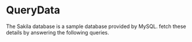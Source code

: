 # QueryData
The Sakila database is a sample database provided by MySQL. fetch these details by answering the following queries.

